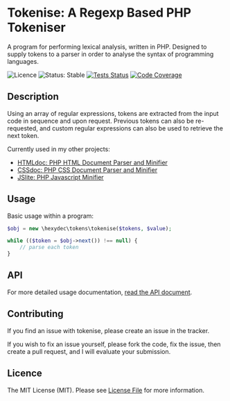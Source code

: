 # Tokenise: A Regexp Based PHP Tokeniser

A program for performing lexical analysis, written in PHP. Designed to supply tokens to a parser in order to analyse the syntax of programming languages.

![Licence](https://img.shields.io/badge/Licence-MIT-lightgrey.svg)
![Status: Stable](https://img.shields.io/badge/Status-Stable-Green.svg)
[![Tests Status](https://github.com/hexydec/tokenise/actions/workflows/tests.yml/badge.svg)](https://github.com/hexydec/tokenise/actions/workflows/tests.yml)
[![Code Coverage](https://codecov.io/gh/hexydec/tokenise/branch/master/graph/badge.svg)](https://app.codecov.io/gh/hexydec/tokenise)

## Description

Using an array of regular expressions, tokens are extracted from the input code in sequence and upon request. Previous tokens can also be re-requested, and custom regular expressions can also be used to retrieve the next token.

Currently used in my other projects:

- [HTMLdoc: PHP HTML Document Parser and Minifier](http://githubcom/hexydec/htmldoc)
- [CSSdoc: PHP CSS Document Parser and Minifier](http://githubcom/hexydec/cssdoc)
- [JSlite: PHP Javascript Minifier](http://githubcom/hexydec/jslite)

## Usage

Basic usage within a program:

```php
$obj = new \hexydec\tokens\tokenise($tokens, $value);

while (($token = $obj->next()) !== null) {
	// parse each token
}
```

## API

For more detailed usage documentation, [read the API document](docs/api.md).

## Contributing

If you find an issue with tokenise, please create an issue in the tracker.

If you wish to fix an issue yourself, please fork the code, fix the issue, then create a pull request, and I will evaluate your submission.

## Licence

The MIT License (MIT). Please see [License File](LICENCE) for more information.
